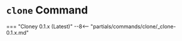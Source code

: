 # `clone` Command

=== "Cloney 0.1.x (Latest)"
    --8<-- "partials/commands/clone/_clone-0.1.x.md"

